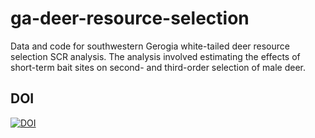 # ga-deer-resource-selection
Data and code for southwestern Gerogia white-tailed deer resource selection SCR analysis.  The analysis involved estimating the effects of short-term bait sites on second- and third-order selection of male deer.

## DOI
[![DOI](https://zenodo.org/badge/386705993.svg)](https://zenodo.org/badge/latestdoi/386705993)
